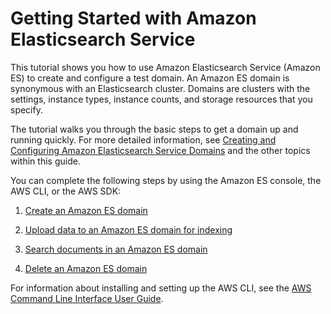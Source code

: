 # Getting Started with Amazon Elasticsearch Service<a name="es-gsg"></a>

This tutorial shows you how to use Amazon Elasticsearch Service \(Amazon ES\) to create and configure a test domain\. An Amazon ES domain is synonymous with an Elasticsearch cluster\. Domains are clusters with the settings, instance types, instance counts, and storage resources that you specify\.

The tutorial walks you through the basic steps to get a domain up and running quickly\. For more detailed information, see [Creating and Configuring Amazon Elasticsearch Service Domains](es-createupdatedomains.md) and the other topics within this guide\.

You can complete the following steps by using the Amazon ES console, the AWS CLI, or the AWS SDK:

1. [Create an Amazon ES domain](es-gsg-create-domain.md)

1. [Upload data to an Amazon ES domain for indexing](es-gsg-upload-data.md)

1. [Search documents in an Amazon ES domain](es-gsg-search.md)

1. [Delete an Amazon ES domain](es-gsg-deleting.md)

For information about installing and setting up the AWS CLI, see the [AWS Command Line Interface User Guide](https://docs.aws.amazon.com/cli/latest/userguide/)\.